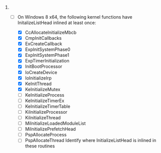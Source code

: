 1. - [ ] On Windows 8 x64, the following kernel functions have
	 	 InitalizeListHead inlined at least once:

		- [x] CcAllocateInitializeMbcb
		- [x] CmpInitCallbacks
		- [x] ExCreateCallback
		- [x] ExpInitSystemPhase0
		- [x] ExpInitSystemPhase1
		- [x] ExpTimerInitialization
		- [x] InitBootProcessor
		- [x] IoCreateDevice
		- [x] IoInitializeIrp
		- [x] KeInitThread
		- [x] KeInitializeMutex
		- [ ] KeInitializeProcess
		- [ ] KeInitializeTimerEx
		- [ ] KeInitializeTimerTable
		- [ ] KiInitializeProcessor
		- [ ] KiInitializeThread
		- [ ] MiInitializeLoadedModuleList
		- [ ] MiInitializePrefetchHead
		- [ ] PspAllocateProcess
		- [ ] PspAllocateThread
Identify where InitializeListHead is inlined in these routines
